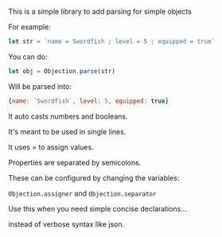 This is a simple library to add parsing for simple objects

For example:

```js
let str = `name = Swordfish ; level = 5 ; equipped = true`
```

You can do:

```js
let obj = Objection.parse(str)
```

Will be parsed into:

```js
{name: `Swordfish`, level: 5, equipped: true}
```

It auto casts numbers and booleans.

It's meant to be used in single lines.

It uses = to assign values.

Properties are separated by semicolons.

These can be configured by changing the variables:

`Objection.assigner` and `Objection.separator`

Use this when you need simple concise declarations...

instead of verbose syntax like json.